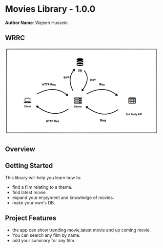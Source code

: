 # Movies Library - 1.0.0

**Author Name**: Wajeeh Hussein.

## WRRC
![](./task13.jpg)

## Overview

## Getting Started
This library will help you learn how to:
* find a film relating to a theme.
* find latest movie.
* expand your enjoyment and knowledge of movies.
* make your own's DB.


## Project Features
* the app can show trending movie,latest movie and up coming movie.
* You can search any film by name.
* add your summary for any film.